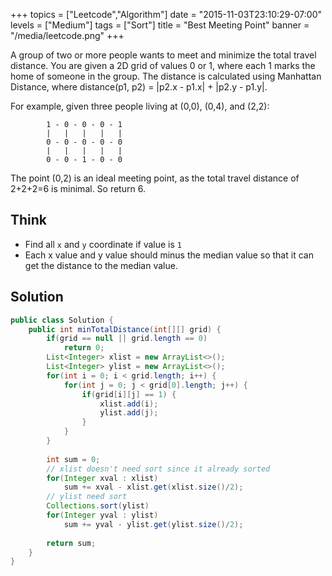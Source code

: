 +++
topics = ["Leetcode","Algorithm"]
date = "2015-11-03T23:10:29-07:00"
levels = ["Medium"]
tags = ["Sort"]
title = "Best Meeting Point"
banner = "/media/leetcode.png"
+++

A group of two or more people wants to meet and minimize the total travel distance. You are given a 2D grid of values 0 or 1, where each 1 marks the home of someone in the group. The distance is calculated using Manhattan Distance, where distance(p1, p2) = |p2.x - p1.x| + |p2.y - p1.y|.
<!--more-->
For example, given three people living at (0,0), (0,4), and (2,2):

```
        1 - 0 - 0 - 0 - 1
        |   |   |   |   |
        0 - 0 - 0 - 0 - 0
        |   |   |   |   |
        0 - 0 - 1 - 0 - 0
```
The point (0,2) is an ideal meeting point, as the total travel
distance of 2+2+2=6 is minimal. So return 6.





## Think
- Find all `x` and `y` coordinate if value is `1`
- Each x value and y value should minus the median value so that it can get the distance to the median value.


## Solution
```java
public class Solution {
    public int minTotalDistance(int[][] grid) {
        if(grid == null || grid.length == 0)
            return 0;
        List<Integer> xlist = new ArrayList<>();
        List<Integer> ylist = new ArrayList<>();
        for(int i = 0; i < grid.length; i++) {
            for(int j = 0; j < grid[0].length; j++) {
                if(grid[i][j] == 1) {
                    xlist.add(i);
                    ylist.add(j);
                }
            }
        }
        
        int sum = 0;
        // xlist doesn't need sort since it already sorted
        for(Integer xval : xlist) 
            sum += xval - xlist.get(xlist.size()/2);
        // ylist need sort
        Collections.sort(ylist)
        for(Integer yval : ylist) 
            sum += yval - ylist.get(ylist.size()/2);
        
        return sum;
    }
}
```